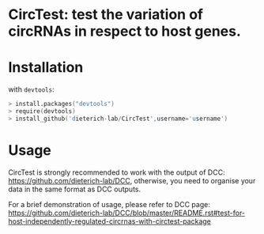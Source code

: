 # CircTest: test the variation of circRNAs in respect to host genes.
# Installation

with `devtools`:

```S
> install.packages("devtools")
> require(devtools)
> install_github('dieterich-lab/CircTest',username='username')
```

# Usage

CircTest is strongly recommended to work with the output of DCC: https://github.com/dieterich-lab/DCC, otherwise, you need to organise your data in the same format as DCC outputs.

For a brief demonstration of usage, please refer to DCC page: https://github.com/dieterich-lab/DCC/blob/master/README.rst#test-for-host-independently-regulated-circrnas-with-circtest-package
